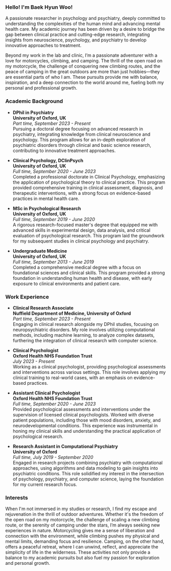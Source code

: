 ### Hello! I'm Baek Hyun Woo!

A passionate researcher in psychology and psychiatry, deeply committed to understanding the complexities of the human mind and advancing mental health care. My academic journey has been driven by a desire to bridge the gap between clinical practice and cutting-edge research, integrating insights from neuroscience, psychology, and psychiatry to develop innovative approaches to treatment.

Beyond my work in the lab and clinic, I’m a passionate adventurer with a love for motorcycles, climbing, and camping. The thrill of the open road on my motorcycle, the challenge of conquering new climbing routes, and the peace of camping in the great outdoors are more than just hobbies—they are essential parts of who I am. These pursuits provide me with balance, inspiration, and a deep connection to the world around me, fueling both my personal and professional growth.

### Academic Background

- **DPhil in Psychiatry**  
  **University of Oxford, UK**  
  *Part time, September 2023 - Present*  
  Pursuing a doctoral degree focusing on advanced research in psychiatry, integrating knowledge from clinical neuroscience and psychology. This program allows for an in-depth exploration of psychiatric disorders through clinical and basic science research, contributing to innovative treatment approaches.

- **Clinical Psychology, DClinPsych**  
  **University of Oxford, UK**  
  *Full time, September 2020 - June 2023*  
  Completed a professional doctorate in Clinical Psychology, emphasizing the application of psychological theory to clinical practice. This program provided comprehensive training in clinical assessment, diagnosis, and therapeutic interventions, with a strong focus on evidence-based practices in mental health care.

- **MSc in Psychological Research**  
  **University of Oxford, UK**  
  *Full time, September 2019 - June 2020*  
  A rigorous research-focused master's degree that equipped me with advanced skills in experimental design, data analysis, and critical evaluation of psychological research. This program laid the groundwork for my subsequent studies in clinical psychology and psychiatry.

- **Undergraduate Medicine**  
  **University of Oxford, UK**  
  *Full time, September 2013 - June 2019*  
  Completed a comprehensive medical degree with a focus on foundational sciences and clinical skills. This program provided a strong foundation in understanding human health and disease, with early exposure to clinical environments and patient care.

### Work Experience

- **Clinical Research Associate**  
  **Nuffield Department of Medicine, University of Oxford**  
  *Part time, September 2023 - Present*  
  Engaging in clinical research alongside my DPhil studies, focusing on neuropsychiatric disorders. My role involves utilizing computational methods, including machine learning, to analyze complex datasets, furthering the integration of clinical research with computer science.

- **Clinical Psychologist**  
  **Oxford Health NHS Foundation Trust**  
  *July 2023 - Present*  
  Working as a clinical psychologist, providing psychological assessments and interventions across various settings. This role involves applying my clinical training to real-world cases, with an emphasis on evidence-based practices.

- **Assistant Clinical Psychologist**  
  **Oxford Health NHS Foundation Trust**  
  *Full time, September 2020 - June 2023*  
  Provided psychological assessments and interventions under the supervision of licensed clinical psychologists. Worked with diverse patient populations, including those with mood disorders, anxiety, and neurodevelopmental conditions. This experience was instrumental in honing my clinical skills and understanding the practical application of psychological research.

- **Research Assistant in Computational Psychiatry**  
  **University of Oxford**  
  *Full time, July 2019 - September 2020*  
  Engaged in research projects combining psychiatry with computational approaches, using algorithms and data modeling to gain insights into psychiatric conditions. This role solidified my interest in the intersection of psychology, psychiatry, and computer science, laying the foundation for my current research focus. 


### Interests

When I'm not immersed in my studies or research, I find my escape and rejuvenation in the thrill of outdoor adventures. Whether it's the freedom of the open road on my motorcycle, the challenge of scaling a new climbing route, or the serenity of camping under the stars, I’m always seeking new experiences in nature. Motorcycling gives me a sense of liberation and connection with the environment, while climbing pushes my physical and mental limits, demanding focus and resilience. Camping, on the other hand, offers a peaceful retreat, where I can unwind, reflect, and appreciate the simplicity of life in the wilderness. These activities not only provide a balance to my academic pursuits but also fuel my passion for exploration and personal growth.
